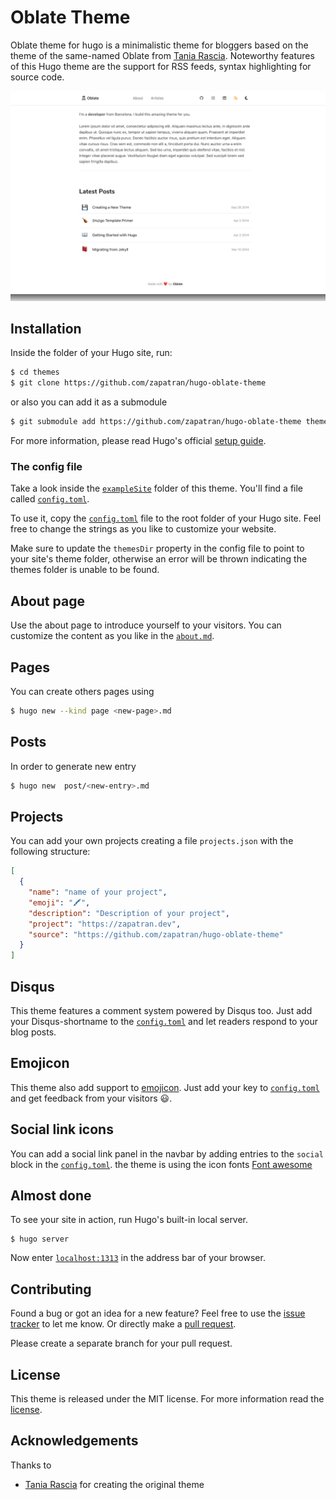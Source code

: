 # Oblate Theme

Oblate theme for hugo is a minimalistic theme for bloggers based on the theme of the same-named Oblate from [Tania Rascia](//github.com/taniarascia). Noteworthy features of this Hugo theme are the support for RSS feeds, syntax highlighting for source code.

![Screenshot](/images/screenshot.png)


## Installation

Inside the folder of your Hugo site, run:

```bash
$ cd themes
$ git clone https://github.com/zapatran/hugo-oblate-theme
```

or also you can add it as a submodule

```bash
$ git submodule add https://github.com/zapatran/hugo-oblate-theme themes/hugo-oblate-theme
```

For more information, please read Hugo's official [setup guide](//gohugo.io/overview/installing/).

### The config file

Take a look inside the [`exampleSite`](//github.com/zapatran/hugo-oblate-theme/tree/master/exampleSite) folder of this theme. You'll find a file called [`config.toml`](//github.com/zapatran/hugo-oblate-theme/blob/dev/exampleSite/config.toml).

To use it, copy the [`config.toml`](//github.com/zapatran/hugo-oblate-theme/blob/dev/exampleSite/config.toml) file to the root folder of your Hugo site. Feel free to change the strings as you like to customize your website.

Make sure to update the `themesDir` property in the config file to point to your site's theme folder, otherwise an error will be thrown indicating the themes folder is unable to be found.

## About page

Use the about page to introduce yourself to your visitors. You can customize the content as you like in the [`about.md`](https://github.com/zapatran/hugo-oblate-theme/tree/master/exampleSite/content).

## Pages

You can create others pages using

```bash
$ hugo new --kind page <new-page>.md
```

## Posts

In order to generate new entry

```bash
$ hugo new  post/<new-entry>.md
```

## Projects

You can add your own projects creating a file `projects.json` with the following structure:
```json
[
  {
    "name": "name of your project",
    "emoji": "🖍",
    "description": "Description of your project",
    "project": "https://zapatran.dev",
    "source": "https://github.com/zapatran/hugo-oblate-theme"
  }
]
```

## Disqus

This theme features a comment system powered by Disqus too. Just add your Disqus-shortname to the [`config.toml`](//github.com/zapatran/hugo-oblate-theme/blob/dev/exampleSite/config.toml) and let readers respond to your blog posts.

## Emojicon

This theme also add support to [emojicon](https://emojicom.io). Just add your key to [`config.toml`](//github.com/zapatran/hugo-oblate-theme/blob/dev/exampleSite/config.toml) and get feedback from your visitors 😃.

## Social link icons

You can add a social link panel in the navbar by adding entries to the `social` block in the [`config.toml`](//github.com/zapatran/hugo-oblate-theme/blob/dev/exampleSite/config.toml). the theme is using the icon fonts [Font awesome](https://fortawesome.github.io/Font-Awesome/)

## Almost done

To see your site in action, run Hugo's built-in local server.

    $ hugo server

Now enter [`localhost:1313`](http://localhost:1313) in the address bar of your browser.


## Contributing

Found a bug or got an idea for a new feature? Feel free to use the [issue tracker](https://github.com/zapatran/hugo-oblate-theme/issues) to let me know. Or directly make a [pull request](https://github.com/zapatran/hugo-oblate-theme/pulls).

Please create a separate branch for your pull request.


## License

This theme is released under the MIT license. For more information read the [license](https://github.com/zapatran/hugo-oblate-theme/blob/master/LICENSE).


## Acknowledgements

Thanks to

- [Tania Rascia](//github.com/taniarascia) for creating the original theme
